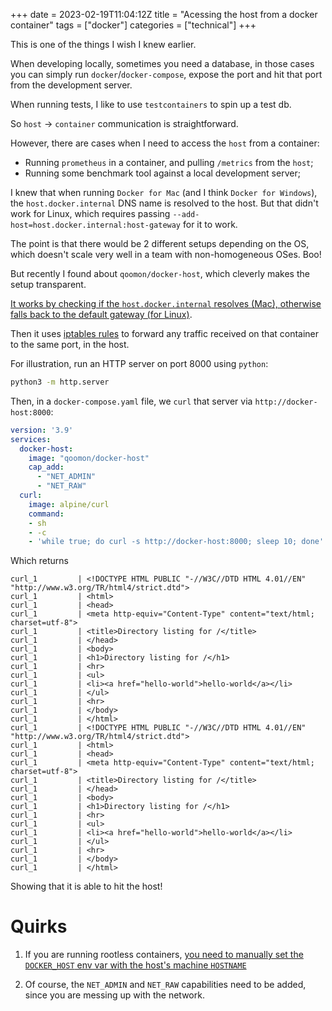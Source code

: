 +++ 
date = 2023-02-19T11:04:12Z
title = "Acessing the host from a docker container"
tags = ["docker"]
categories = ["technical"]
+++

This is one of the things I wish I knew earlier.

When developing locally, sometimes you need a database, in those cases you can simply
run `docker`/`docker-compose`, expose the port and hit that port from the development server.

When running tests, I like to use `testcontainers` to spin up a test db.

So `host` -> `container` communication is straightforward.


However, there are cases when I need to access the `host` from a container:
* Running `prometheus` in a container, and pulling `/metrics` from the `host`;
* Running some benchmark tool against a local development server;

I knew that when running `Docker for Mac` (and I think `Docker for Windows`), the `host.docker.internal` DNS name
is resolved to the host. But that didn't work for Linux, which requires passing `--add-host=host.docker.internal:host-gateway` for it to work.

The point is that there would be 2 different setups depending on the OS, which doesn't scale
very well in a team with non-homogeneous OSes. Boo!

But recently I found about `qoomon/docker-host`, which cleverly makes the setup transparent.

[It works by checking if the `host.docker.internal` resolves (Mac), otherwise falls back to the
default gateway (for Linux)](https://github.com/qoomon/docker-host/blob/5b9cfbc9d2410bf65accea42f25625ec9eb95ff8/entrypoint.sh#L38-L55).

Then it uses [iptables rules](https://github.com/qoomon/docker-host/blob/5b9cfbc9d2410bf65accea42f25625ec9eb95ff8/entrypoint.sh#L78-L85) to forward any traffic received on that container to the same port, in the host.


For illustration, run an HTTP server on port 8000 using `python`:

```bash
python3 -m http.server
```

Then, in a `docker-compose.yaml` file, we `curl` that server via `http://docker-host:8000`:

```yaml
version: '3.9'
services:
  docker-host:
    image: "qoomon/docker-host"
    cap_add:
      - "NET_ADMIN"
      - "NET_RAW"
  curl:
    image: alpine/curl
    command:
    - sh
    - -c
    - 'while true; do curl -s http://docker-host:8000; sleep 10; done'
```

Which returns
```
curl_1         | <!DOCTYPE HTML PUBLIC "-//W3C//DTD HTML 4.01//EN" "http://www.w3.org/TR/html4/strict.dtd">
curl_1         | <html>
curl_1         | <head>
curl_1         | <meta http-equiv="Content-Type" content="text/html; charset=utf-8">
curl_1         | <title>Directory listing for /</title>
curl_1         | </head>
curl_1         | <body>
curl_1         | <h1>Directory listing for /</h1>
curl_1         | <hr>
curl_1         | <ul>
curl_1         | <li><a href="hello-world">hello-world</a></li>
curl_1         | </ul>
curl_1         | <hr>
curl_1         | </body>
curl_1         | </html>
curl_1         | <!DOCTYPE HTML PUBLIC "-//W3C//DTD HTML 4.01//EN" "http://www.w3.org/TR/html4/strict.dtd">
curl_1         | <html>
curl_1         | <head>
curl_1         | <meta http-equiv="Content-Type" content="text/html; charset=utf-8">
curl_1         | <title>Directory listing for /</title>
curl_1         | </head>
curl_1         | <body>
curl_1         | <h1>Directory listing for /</h1>
curl_1         | <hr>
curl_1         | <ul>
curl_1         | <li><a href="hello-world">hello-world</a></li>
curl_1         | </ul>
curl_1         | <hr>
curl_1         | </body>
curl_1         | </html>
```

Showing that it is able to hit the host!

# Quirks
1. If you are running rootless containers, [you need to manually set the `DOCKER_HOST` env var with the host's machine `HOSTNAME`](https://github.com/qoomon/docker-host/issues/49#issuecomment-1353064725)


2. Of course, the `NET_ADMIN` and `NET_RAW` capabilities need to be added, since you are messing up with the network.
